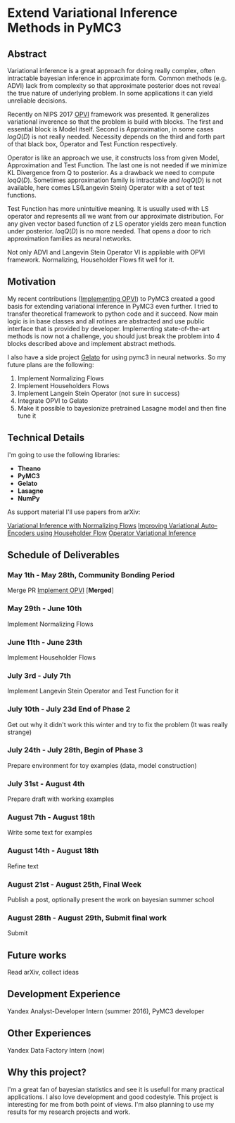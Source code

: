 # Extend Variational Inference Methods in PyMC3

## Abstract
Variational inference is a great approach for doing really complex, often intractable bayesian inference in approximate form. Common methods (e.g. ADVI) lack from complexity so that approximate posterior does not reveal the true nature of underlying problem. In some applications it can yield unreliable decisions. 

Recently on NIPS 2017 [OPVI](https://arxiv.org/abs/1610.09033) framework was presented. It generalizes variational inverence so that the problem is build with blocks. The first and essential block is Model itself. Second is Approximation, in some cases $log Q(D)$ is not really needed. Necessity depends on the third and forth part of that black box, Operator and Test Function respectively. 

Operator is like an approach we use, it constructs loss from given Model, Approximation and Test Function. The last one is not needed if we minimize KL Divergence from Q to posterior. As a drawback we need to compute $loq Q(D)$. Sometimes approximation family is intractable and $loq Q(D)$ is not available, here comes LS(Langevin Stein) Operator with a set of test functions.

Test Function has more unintuitive meaning. It is usually used with LS operator and represents all we want from our approximate distribution. For any given vector based function of $z$ LS operator yields zero mean function under posterior. $loq Q(D)$ is no more needed. That opens a door to rich approximation families as neural networks. 

Not only ADVI and Langevin Stein Operator VI is appliable with OPVI framework. Normalizing, Householder Flows fit well for it.

## Motivation

My recent contributions ([Implementing OPVI](https://github.com/pymc-devs/pymc3/pull/1694)) to PyMC3 created a good basis for extending variational inference in PyMC3 even further. I tried to transfer theoretical framework to python code and it succeed. Now main logic is in base classes and all rotines are abstracted and use public interface that is provided by developer. Implementing state-of-the-art methods is now not a challenge, you should just break the problem into 4 blocks described above and implement abstract methods.
 
I also have a side project [Gelato](https://github.com/ferrine/gelato) for using pymc3 in neural networks. So my future plans are the following:

1. Implement Normalizing Flows
2. Implement Householders Flows
3. Implement Langein Stein Operator (not sure in success)
4. Integrate OPVI to Gelato
5. Make it possible to bayesionize pretrained Lasagne model and then fine tune it

## Technical Details

I'm going to use the following libraries:
    
* **Theano**
* **PyMC3**
* **Gelato**
* **Lasagne**
* **NumPy**

As support material I'll use papers from arXiv:

[Variational Inference with Normalizing Flows](https://arxiv.org/abs/1505.05770)
[Improving Variational Auto-Encoders using Householder Flow](https://arxiv.org/abs/1611.09630)
[Operator Variational Inference](https://arxiv.org/abs/1610.09033)

## Schedule of Deliverables

### May 1th - May 28th, **Community Bonding Period**

Merge PR [Implement OPVI](https://github.com/pymc-devs/pymc3/pull/1694) [**Merged**]

### May 29th - June 10th

Implement Normalizing Flows

### June 11th - June 23th

Implement Householder Flows

### July 3rd - July 7th

Implement Langevin Stein Operator and Test Function for it

### July 10th - July 23d **End of Phase 2**

Get out why it didn't work this winter and try to fix the problem (It was really strange)

### July 24th - July 28th, **Begin of Phase 3**

Prepare environment for toy examples (data, model construction)

### July 31st - August 4th

Prepare draft with working examples

### August 7th - August 18th

Write some text for examples

### August 14th - August 18th

Refine text

### August 21st - August 25th, **Final Week**

Publish a post, optionally present the work on bayesian summer school

### August 28th - August 29th, **Submit final work**

Submit

## Future works

Read arXiv, collect ideas

## Development Experience

Yandex Analyst-Developer Intern (summer 2016), PyMC3 developer

## Other Experiences

Yandex Data Factory Intern (now)

## Why this project?

I'm a great fan of bayesian statistics and see it is usefull for many practical applications. I also love development and good codestyle. This project is interesting for me from both point of views. I'm also planning to use my results for my research projects and work.

